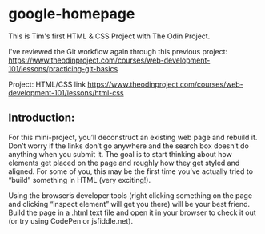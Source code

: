 # google-homepage
This is Tim's first HTML & CSS Project with The Odin Project.

I've reviewed the Git workflow again through this previous project: https://www.theodinproject.com/courses/web-development-101/lessons/practicing-git-basics

Project: HTML/CSS link
https://www.theodinproject.com/courses/web-development-101/lessons/html-css

## Introduction:
For this mini-project, you’ll deconstruct an existing web page and rebuild it. Don’t worry if the links don’t go anywhere and the search box doesn’t do anything when you submit it. The goal is to start thinking about how elements get placed on the page and roughly how they get styled and aligned. For some of you, this may be the first time you’ve actually tried to “build” something in HTML (very exciting!).

Using the browser’s developer tools (right clicking something on the page and clicking “inspect element” will get you there) will be your best friend. Build the page in a .html text file and open it in your browser to check it out (or try using CodePen or jsfiddle.net).